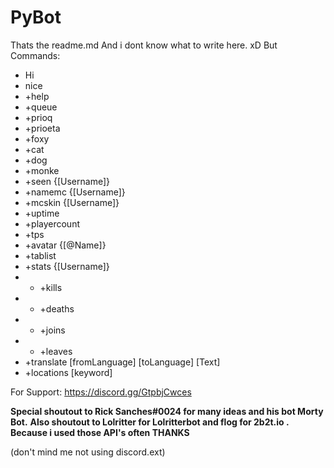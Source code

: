 # PyBot
Thats the readme.md
And i dont know what to write here. xD
But
Commands:
- Hi
- nice
- +help
- +queue
- +prioq
- +prioeta
- +foxy
- +cat
- +dog
- +monke
- +seen {[Username]}
- +namemc {[Username]}
- +mcskin {[Username]}
- +uptime
- +playercount
- +tps
- +avatar {[@Name]}
- +tablist
- +stats {[Username]}
- - +kills
- - +deaths
- - +joins
- - +leaves
- +translate [fromLanguage] [toLanguage] [Text]
- +locations [keyword]

For Support:
https://discord.gg/GtpbjCwces

**Special shoutout to Rick Sanches#0024 for many ideas and his bot Morty Bot.**
**Also shoutout to Lolritter for Lolritterbot and flog for 2b2t.io . Because i used those API's often
THANKS**


(don't mind me not using discord.ext)
